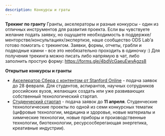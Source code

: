 ```yaml
---
description: Конкурсы и граты
---
```

**Трекинг по гранту**
Гранты, акселераторы и разные конкурсы - один из отличных инструментов для развития проекта. Если вы чувствуете желание подать заявку, но ощущаете необходимость в поддержке/менторстве/консультациях/экспертизе, наше сообщество ODS Lab’а готово помогать с трекингом. Заявки, формы, отчеты, грабли и подводные камни - все это необязательно проходить в одиночку :)
Для получения трекинга можно писать либо напрямую в чат, либо заполнить простую форму: https://forms.gle/4bdVcGaeuEwvAgzs8


**Открытые конкурсы и гранты**
* [Акселератор Сбера с контентом от Stanford Online](https://sberstudent.sberclass.ru/?utm_source=vk-post&utm_medium=social_promo&utm_campaign=SberStudent&utm_term=february&utm_content=msuthefirst) - подача заявок до 28 февраля. Для студентов, аспирантов, научных сотрудников российских вузов, желающих создать или уже развивающих собственный технологический стартап.
* [Студенческий стартап](https://fasie.ru/studstartup/) - подача заявок до **11 апреля**. Студенческие технологические проекты по одной из семи конкурсных тематик 
(цифровые технологии, медицина и здоровье, новые материалы и химические технологии, новые приборы и производственные технологии, биотехнологии, ресурсосберегающая энергетика, 
креативные индустрии).
